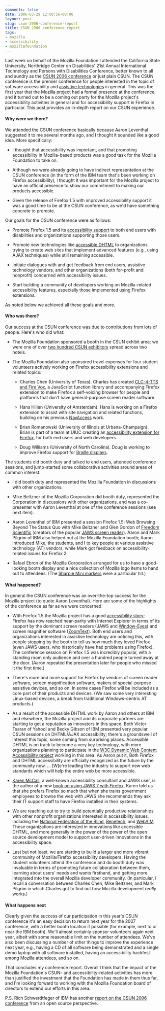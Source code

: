 ```yaml
---
comments: false
date: 2006-03-29 12:00:56+00:00
layout: post
slug: csun-2006-conference-report
title: CSUN 2006 conference report
tags:
- mozilla
- accessibility
- mozillafoundation
---
```


Last week on behalf of the Mozilla Foundation I attended the California State University, Northridge Center on Disabilities' 21st Annual International Technology and Persons with Disabilities Conference, better known to all and sundry as the [CSUN 2006 conference](http://www.csun.edu/cod/conf/2006/genconfinfo06.htm) or just plain CSUN. The CSUN conference is the premier conference for people interested in the topic of software accessibility and [assistive technologies](http://en.wikipedia.org/wiki/Assistive_technology) in general. This was the first year that the Mozilla project had a formal presence at the conference, and it turned out to be a coming out party for the Mozilla project's accessibility activities in general and for accessibility support in Firefox in particular. This post provides an in-depth report on our CSUN experience.





#### Why were we there?





We attended the CSUN conference basically because Aaron Leventhal suggested it to me several months ago, and I thought it sounded like a good idea. More specifically:







  * I thought that accessibility was important, and that promoting accessibility in Mozilla-based products was a good task for the Mozilla Foundation to take on.


  * Although we were already going to have indirect representation at the CSUN conference (in the form of the IBM team that's been working on Firefox accessibility), I thought it was important for
the Mozilla project to have an official presence to show our commitment to making our products accessible.


  * Given the release of Firefox 1.5 with improved accessibility support it was a good time to be at the CSUN conference, as we'd have something concrete to promote.





Our goals for the CSUN conference were as follows:







  * Promote Firefox 1.5 and its [accessibility support](http://www.mozilla.org/access/features) to both end users with disabilities and organizations supporting those users.


  * Promote new technologies like [accessible DHTML](http://www.mozilla.org/access/dhtml/) to organizations trying to create web sites that implement advanced features (e.g., using AJAX techniques) while still remaining accessible.


  * Initiate dialogues with and get feedback from end users, assistive technology vendors, and other organizations (both for-profit and nonprofit) concerned with accessibility issues.



  * Start building a community of developers working on Mozilla-related accessibility features, especially those implemented using Firefox extensions.





As noted below we achieved all these goals and more.





#### Who was there?





Our success at the CSUN conference was due to contributions from lots of people. Here's who did what:






  * The Mozilla Foundation sponsored a booth in the CSUN exhibit area; we were one of over [two hundred CSUN exhibitors](http://www.csun.edu/cod/conf/2006/exhibit/2006Exhibitors.htm) spread across two hotels.


  * The Mozilla Foundation also sponsored travel expenses for four student volunteers actively working on Firefox accessibility extensions and related topics:


    * Charles Chen (University of Texas). Charles has created [CLC-4-TTS and Fire Vox](https://webspace.utexas.edu/chencl1/clc-4-tts/), a JavaScript function library and accompanying Firefox extension to make Firefox a self-voicing browser for people and platforms that don't have general-purpose screen reader software.


    * Hans Hillen (University of Amsterdam). Hans is working on a Firefox extension to assist with site navigation and related functions, building on his previous [NavAccess](http://sigchi.nt4all.nl/documents/Hillen%20-%20NavAccess.pdf) work.


    * Brian Romanowski (University of Illinois at Urbana-Champaign). Brian is part of a team at UIUC creating an [accessibility extension for Firefox](http://cita.rehab.uiuc.edu/software/mozilla/), for both end users and web developers.


    * Doug Williams (University of North Carolina). Doug is working to improve Firefox support for [Braille displays](http://en.wikipedia.org/wiki/Refreshable_Braille_display).


The students did booth duty and talked to end users, attended conference sessions, and jump-started some collaborative activities around areas of common interest.


  * I did booth duty and represented the Mozilla Foundation in discussions with other organizations.


  * Mike Beltzner of the Mozilla Corporation did booth duty, represented the Corporation in discussions with other organizations, and was a co-presenter with Aaron Leventhal at one of the conference sessions (see next item).


  * Aaron Leventhal of IBM presented a session Firefox 1.5: Web Browsing Beyond The Status Quo with Mike Beltzner and Glen Gordon of [Freedom Scientific](http://www.freedomscientific.com/) (creators of the popular [JAWS screen reader](http://www.freedomscientific.com/fs_products/software_jaws.asp)). Aaron and Mark Pilgrim of IBM also helped out at the Mozilla Foundation booth; Aaron introduced Mike, the students, and I to key people at various assistive technology (AT) vendors, while Mark got feedback on accessibility-related issues for Firefox 2.



  * Rafael Ebron of the Mozilla Corporation arranged for us to have a good-looking booth display and a nice collection of Mozilla logo items to hand out to attendees. (The [Sharpie Mini markers](http://www.sharpie.com/sanford/consumer/sharpie/productcatalog/tipfamilydetail.jhtml?attributeId=SNATT_SUP_9200036&currentType=SNTYPE004) were a particular hit.)





#### What happened?





In general the CSUN conference was an over-the-top success for the Mozilla project (to quote Aaron Leventhal). Here are some of the highlights of the conference as far as we were concerned:







  * With Firefox 1.5 the Mozilla project has a good [accessibility story](http://www.mozilla.org/access/); Firefox has now reached near-parity with Internet Explorer in terms of its support by the dominant screen readers (JAWS and [Window-Eyes](http://www.gwmicro.com/Window-Eyes/)) and screen magnifier software ([ZoomText](http://www.aisquared.com/Products/zoomtextmag/index.cfm)). Both end users and organizations interested in assistive technology are noticing this, with people stopping by the booth to tell us how much they loved Firefox (even JAWS users, who historically have had problems using Firefox). The conference session on Firefox 1.5 was incredibly popular, with a standing room only audience and over a hundred people turned away at the door. (Aaron repeated the presentation later for people who missed it the first time.)


  * There's more and more support for Firefox by vendors of screen reader software, screen magnification software, makers of special-purpose assistive devices, and so on. In some cases Firefox will be included as a core part of their products and devices. (We saw some very interesting Linux-based devices, a break from traditional Windows-centric AT products.)


  * As a result of the accessible DHTML work by Aaron and others at IBM and elsewhere, the Mozilla project and its corporate partners are starting to get a reputation as innovators in this space. Both Victor Tsaran of Yahoo! and Becky Gibson of IBM presented very popular CSUN sessions on DHTML/AJAX accessibility; there's a groundswell of interest this topic, some coming from surprising places. Accessible DHTML is on track to become a very key technology, with more organizations planning to participate in the [W3C Dynamic Web Content Accessibility project](http://www.w3.org/WAI/PF/roadmap/) working in this area. As Aaron put it, Both Firefox and DHTML accessibility are officially recognized as the future by the community now. ... [W]e're leading the industry to support new web standards which will help the entire web be more accessible.


  * [Karen McCall](http://www.iprimus.ca/~martha/karen-resume.htm), a well-known accessibility consultant and JAWS user, is the author of a new [book on using JAWS 7 with Firefox](http://www.irti-cat.peachhost.com/ct_PRgetconnectedcd.htm). Karen told us that she prefers Firefox so much that when she trains government employees to browse the web with
JAWS she recommends they ask their IT support staff to have Firefox installed in their systems.


  * We are reaching out to try to build potentially productive relationships with other nonprofit organizations interested in accessibility issues, including the [National Federation of the Blind](http://www.nfb.org/aboutnfb.htm), [Benetech](http://www.benetech.org/about/), and [WebAIM](http://www.webaim.org/about/). These organizations are interested in innovations like accessible DHTML, and more generally in the power of the power of the open source development model to support user-driven innovations in the accessibility space.


  * Last but not least, we are starting to build a larger and more vibrant community of Mozilla/Firefox accessibility developers. Having the student volunteers attend the conference
and do booth duty was invaluable in terms of promoting future collaboration between them, learning about users' needs and wants firsthand, and getting more integrated into the overall Mozilla developer community. (In particular, I recall a conversation between Charles Chen, Mike Beltzner, and Mark Pilgrim in which Charles got to find out how Mozilla development _really_ works.)





#### What happens next





Clearly given the success of our participation in this year's CSUN conference it's an easy decision to return next year for the 2007 conference, with a better booth location if possible (for example, next to or near the IBM booth). We'll almost certainly sponsor volunteers again next year, albeit with some reasonable limit on the number of attendees. We've also been discussing a number of other things to improve the experience next year, e.g., having a CD of all software being demonstrated and a single demo laptop with all software installed, having an accessibility hackfest among Mozilla attendees, and so on.





That concludes my conference report. Overall I think that the impact of the Mozilla Foundation's CSUN- and accessibility-related activities has more than justified the investment that the Foundation has made in them thus far, and I'm looking forward to working with the Mozilla Foundation board of directors to extend our efforts in this area.





P.S. Rich Schwerdtfeger of IBM has another [report on the CSUN 2006 conference](http://www.ibm.com/developerworks/blogs/dw_blog.jspa?blog=441) from an open source perspective.



